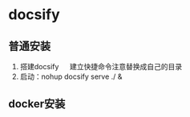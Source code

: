 

# docsify


## 普通安装
<!-- 
基于Linux服务器Docsify配置搭建个人学习网站（笔记）
https://blog.csdn.net/qq_38347393/article/details/126633742

    ln -s /usr/software/nodejs/bin/npm /usr/local/bin/  建立快捷命令注意替换成自己的目录
如果提示找不到docsify命令
http://t.zoukankan.com/sillage-p-15638434.html
-->

1. 搭建docsify
&emsp; 建立快捷命令注意替换成自己的目录  
2. 启动：nohup docsify serve ./ &  


## docker安装  


